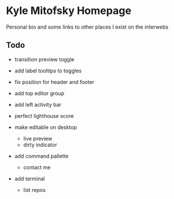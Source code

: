 # Kyle Mitofsky Homepage

Personal bio and some links to other places I exist on the interwebs


## Todo

* transition preview toggle
* add label tooltips to toggles
* fix position for header and footer
* add top editor group
* add left activity bar
* perfect lighthouse score

* make editable on desktop
  * live preview
  * dirty indicator
* add command pallette
  * contact me
* add terminal
  * list repos

